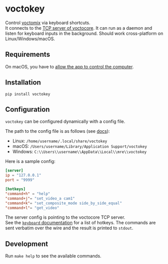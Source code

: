 # voctokey

Control [voctomix] via keyboard shortcuts.  
It connects to the [TCP server of voctocore](https://github.com/voc/voctomix/tree/master/voctocore#example-communication).
It can run as a daemon and listen for keyboard inputs in the background.
Should work cross-platform on Linux/Windows/macOS.

## Requirements

On macOS, you have to [allow the app to control the computer](https://www.mactrast.com/2017/05/enable-app-accessibility-features-mac/).

## Installation

```
pip install voctokey
```

## Configuration

`voctokey` can be configured dynamically with a config file.  

The path to the config file is as follows (see [docs](https://github.com/ActiveState/appdirs)):

* Linux: `/home/username/.local/share/voctokey`
* macOS: `/Users/username/Library/Application Support/voctokey`
* Windows: `C:\\Users\\username\\AppData\\Local\\mre\\voctokey`

Here is a sample config:

```toml
[server]
ip = "127.0.0.1"
port = "9999"

[hotkeys]
"command+h" = "help"
"command+j"= "set_video_a cam1"
"command+k"= "set_composite_mode side_by_side_equal"
"command+l"= "get_video"
```

The server config is pointing to the voctocore TCP server.  
See the [`keyboard` documentation](https://github.com/boppreh/keyboard) for a list of hotkeys.
The commands are sent verbatim over the wire and the result is printed to `stdout`.

## Development

Run `make help` to see the available commands.


[voctomix]: https://github.com/voc/voctomix

